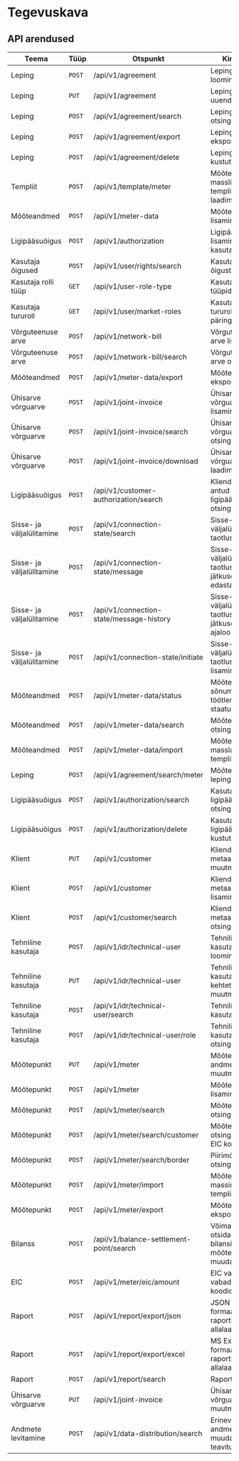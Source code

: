 # Tegevuskava

## API arendused

| Teema                     | Tüüp   | Otspunkt                                 | Kirjeldus                                                        | Valmimine  |
|---------------------------|--------|------------------------------------------|------------------------------------------------------------------|------------|
| Leping                    | `POST` | /api/v1/agreement                        | Lepingu loomine                                                  | Valmis     |
| Leping                    | `PUT`  | /api/v1/agreement                        | Lepingu uuendamine                                               | Valmis     |
| Leping                    | `POST` | /api/v1/agreement/search                 | Lepingute otsing                                                 | Valmis     |
| Leping                    | `POST` | /api/v1/agreement/export                 | Lepingute eksport                                                | Valmis     |
| Leping                    | `POST` | /api/v1/agreement/delete                 | Lepingu kustutamine                                              | Valmis     |
| Templiit                  | `POST` | /api/v1/template/meter                   | Mõõtepunkti masslisamise templiidi alla laadimine                | Valmis     |
| Mõõteandmed               | `POST` | /api/v1/meter-data                       | Mõõteandmete lisamine                                            | Valmis     |
| Ligipääsuõigus            | `POST` | /api/v1/authorization                    | Ligipääsuõiguse lisamine kasutajale                              | Valmis     |
| Kasutaja õigused          | `POST` | /api/v1/user/rights/search               | Kasutaja õiguste päring                                          | Valmis     |
| Kasutaja rolli tüüp       | `GET`  | /api/v1/user-role-type                   | Kasutaja rolli tüüpide päring                                    | Valmis     |
| Kasutaja tururoll         | `GET`  | /api/v1/user/market-roles                | Kasutaja tururollide päring                                      | Valmis     |
| Võrguteenuse arve         | `POST` | /api/v1/network-bill                     | Võrguteenuse arve lisamine                                       | Valmis     |
| Võrguteenuse arve         | `POST` | /api/v1/network-bill/search              | Võrguteenuse arve otsing                                         | Valmis     |
| Mõõteandmed               | `POST` | /api/v1/meter-data/export                | Mõõteandmete eksportimine                                        | Valmis     |
| Ühisarve võrguarve        | `POST` | /api/v1/joint-invoice                    | Ühisarve võrguarve lisamine                                      | Valmis     |
| Ühisarve võrguarve        | `POST` | /api/v1/joint-invoice/search             | Ühisarve võrguarve otsing                                        | Valmis     |
| Ühisarve võrguarve        | `POST` | /api/v1/joint-invoice/download           | Ühisarve võrguarve alla laadimine                                | Valmis     |
| Ligipääsuõigus            | `POST` | /api/v1/customer-authorization/search    | Kliendiportaalis antud ligipääsuõiguste otsing                   | Valmis     |
| Sisse- ja väljalülitamine | `POST` | /api/v1/connection-state/search          | Sisse- või väljalülitamise taotluste otsing                      | Valmis     |
| Sisse- ja väljalülitamine | `POST` | /api/v1/connection-state/message         | Sisse- või väljalülitamise taotlusele jätkusõnumite edastamine   | Valmis     |
| Sisse- ja väljalülitamine | `POST` | /api/v1/connection-state/message-history | Sisse- või väljalülitamise taotluste jätkusõnumite ajaloo otsing | Valmis     |
| Sisse- ja väljalülitamine | `POST` | /api/v1/connection-state/initiate        | Sisse- või väljalülitamise taotluse lisamine                     | Valmis     |
| Mõõteandmed               | `POST` | /api/v1/meter-data/status                | Mõõteandmete sõnumi töötlemise staatuse päring                   | Valmis     |
| Mõõteandmed               | `POST` | /api/v1/meter-data/search                | Mõõteandmete otsing                                              | Valmis     |
| Mõõteandmed               | `POST` | /api/v1/meter-data/import                | Mõõteandmete masslaadimine templiidi abil                        | Valmis     |
| Leping                    | `POST` | /api/v1/agreement/search/meter           | Mõõtepunkti lepingute otsing                                     | Valmis     |
| Ligipääsuõigus            | `POST` | /api/v1/authorization/search             | Kasutaja ligipääsuõiguste otsing                                 | Valmis     |
| Ligipääsuõigus            | `POST` | /api/v1/authorization/delete             | Kasutaja ligipääsuõiguse kustutamine                             | Valmis     |
| Klient                    | `PUT`  | /api/v1/customer                         | Kliendi ja tema metaandmete muutmine                             | Valmis     |
| Klient                    | `POST` | /api/v1/customer                         | Kliendi ja tema metaandmete lisamine                             | Valmis     |
| Klient                    | `POST` | /api/v1/customer/search                  | Kliendi ja tema metaandmete otsing                               | Valmis     |
| Tehniline kasutaja        | `POST` | /api/v1/idr/technical-user               | Tehnilise kasutaja loomine                                       | Valmis     |
| Tehniline kasutaja        | `PUT`  | /api/v1/idr/technical-user               | Tehnilise kasutaja kehtetuks muutmine                            | Valmis     |
| Tehniline kasutaja        | `POST` | /api/v1/idr/technical-user/search        | Tehnilise kasutaja otsing                                        | Valmis     |
| Tehniline kasutaja        | `POST` | /api/v1/idr/technical-user/role          | Tehnilise kasutaja rollide otsing                                | Valmis     |
| Mõõtepunkt                | `PUT`  | /api/v1/meter                            | Mõõtepunkti andmete muutmine                                     | Valmis     |
| Mõõtepunkt                | `POST` | /api/v1/meter                            | Mõõtepunkti lisamine                                             | Valmis     |
| Mõõtepunkt                | `POST` | /api/v1/meter/search                     | Mõõtepunkti otsing                                               | Valmis     |
| Mõõtepunkt                | `POST` | /api/v1/meter/search/customer            | Mõõtepunkti otsing kliendi EIC koodi alusel                      | Valmis     |
| Mõõtepunkt                | `POST` | /api/v1/meter/search/border              | Piirimõõtepunkti otsing                                          | Valmis     |
| Mõõtepunkt                | `POST` | /api/v1/meter/import                     | Mõõtepunktide massimport templiidi abil                          | Valmis     |
| Mõõtepunkt                | `POST` | /api/v1/meter/export                     | Mõõtepunktide eksportimine                                       | Valmis     |
| Bilanss                   | `POST` | /api/v1/balance-settlement-point/search  | Võimaldab otsida bilansiselgituse mõõtepunktide muudatusi        | Valmis     |
| EIC                       | `POST` | /api/v1/meter/eic/amount                 | EIC vahemikust vabade EIC koodide otsing                         | Valmis     |
| Raport                    | `POST` | /api/v1/report/export/json               | JSON formaadis raporti allalaadimine                             | 2024.05.20 |
| Raport                    | `POST` | /api/v1/report/export/excel              | MS Excel formaadis raporti allalaadimine                         | 2024.05.20 |
| Raport                    | `POST` | /api/v1/report/search                    | Raportite otsing                                                 | 2024.05.20 |
| Ühisarve võrguarve        | `PUT`  | /api/v1/joint-invoice                    | Ühisarve võrguarve muutmine                                      | 2024.04.22 |
| Andmete levitamine        | `POST` | /api/v1/data-distribution/search         | Erinevate andmeobjektide muudatuste teavitused                   | 2024.05.01 |
